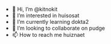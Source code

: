 - 👋 Hi, I’m @kitnokit
- 👀 I’m interested in huisosat
- 🌱 I’m currently learning dokta2
- 💞️ I’m looking to collaborate on pudge
- 📫 How to reach me huiznaet

<!---
kitnokit/kitnokit is a ✨ special ✨ repository because its `README.md` (this file) appears on your GitHub profile.
You can click the Preview link to take a look at your changes.
--->
